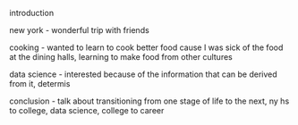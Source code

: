 
introduction


new york - wonderful trip with friends


cooking - wanted to learn to cook better food cause I was sick of the food at the dining halls, learning to make food from other cultures 


data science - interested because of the information that can be derived from it, determis 


conclusion - talk about transitioning from one stage of life to the next, ny hs to college, data science, college to career